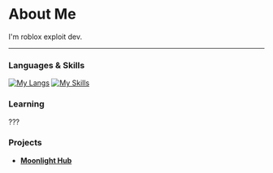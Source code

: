 # About Me 
I'm roblox exploit dev.
<hr>

### Languages & Skills

[![My Langs](https://skillicons.dev/icons?i=python,html)](https://skillicons.dev)
[![My Skills](https://skillicons.dev/icons?i=robloxstudio,nodejs)](https://skillicons.dev)

### Learning

???

### Projects
- [**Moonlight Hub**](https://github.com/MoonlightOffical/Game/)
